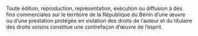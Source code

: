 Toute édition, reproduction, représentation, exécution ou diffusion à des fins commerciales sur le territoire de la République du Bénin d’une œuvre ou d’une prestation protégée en violation des droits de l’auteur et du titulaire des droits voisins constitue une contrefaçon d’œuvre de l’esprit.